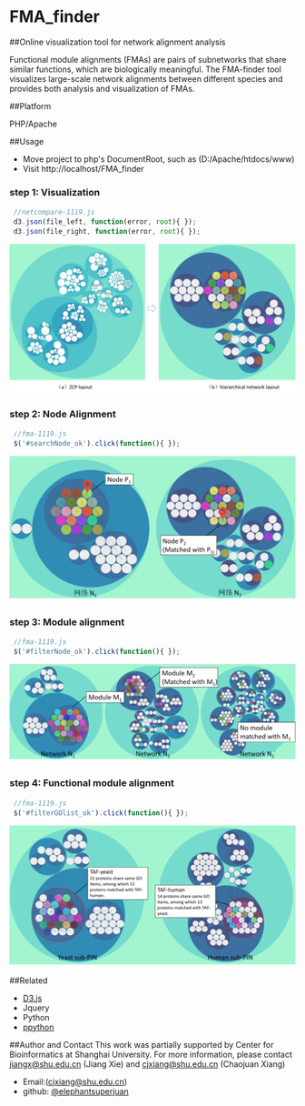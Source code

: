 # FMA_finder
##Online visualization tool for  network alignment analysis

Functional module alignments (FMAs) are pairs of subnetworks that share similar functions, which are biologically meaningful.
The FMA-finder tool visualizes large-scale network alignments between different species and provides both analysis and visualization of FMAs.

##Platform

PHP/Apache

##Usage

* Move project to php's DocumentRoot, such as (D:/Apache/htdocs/www) 
* Visit http://localhost/FMA_finder

### step 1: Visualization
```javascript
 //netcompare-1119.js
 d3.json(file_left, function(error, root){ });
 d3.json(file_right, function(error, root){ });
```
![image](https://github.com/elephantsuperjuan/FMA_finder/blob/master/about/visualization.png)

### step 2: Node Alignment
```javascript
 //fma-1119.js
 $('#searchNode_ok').click(function(){ });
```
![image](https://github.com/elephantsuperjuan/FMA_finder/blob/master/about/node_alignment.png)

### step 3: Module alignment
```javascript
 //fma-1119.js
 $('#filterNode_ok').click(function(){ });
```
![image](https://github.com/elephantsuperjuan/FMA_finder/blob/master/about/module_alignment.png)

### step 4: Functional module alignment
```javascript
 //fma-1119.js
 $('#filterGOlist_ok').click(function(){ });
```
![image](https://github.com/elephantsuperjuan/FMA_finder/blob/master/about/fma.png)

##Related

* [D3.js](https://github.com/mbostock/d3)
* Jquery
* Python
* [ppython](https://github.com/elephantsuperjuan/ppython)

##Author and Contact
This work was partially supported by Center for Bioinformatics at Shanghai University. 
For more information, please contact jiangx@shu.edu.cn (Jiang Xie) and cjxiang@shu.edu.cn (Chaojuan Xiang)

* Email:(cjxiang@shu.edu.cn)
* github: [@elephantsuperjuan](http://github.com/elephantsuperjuan)
